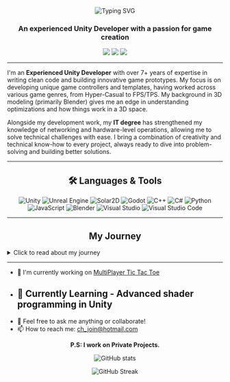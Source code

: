 <!--
  This empty comment pushes the visible content down












-->

<div align="center">
  <img src="https://readme-typing-svg.herokuapp.com?font=Architects+Daughter&color=7AF79A&size=30&center=true&vCenter=true&width=600&lines=Haseeb+Z;UNITY;UNREAL+ENGINE;GODOT;SOLAR2D;GAME+MAKER;BLENDER" alt="Typing SVG" />
</div>

<h3 align="center">An experienced Unity Developer with a passion for game creation</h3>

<p align="center">
  <a href="mailto:ch_join@hotmail.com"><img src="https://img.shields.io/badge/Email-D14836?style=for-the-badge&logo=gmail&logoColor=white"/></a>
  <a href="https://www.linkedin.com/in/haseeb-zahid-357838211/"><img src="https://img.shields.io/badge/LinkedIn-0077B5?style=for-the-badge&logo=linkedin&logoColor=white"/></a>
  <a href="https://www.upwork.com/freelancers/haseebzahid"><img src="https://img.shields.io/badge/UpWork-6FDA44?style=for-the-badge&logo=Upwork&logoColor=white"/></a>
</p>

---

<p>
I'm an <strong>Experienced Unity Developer</strong> with over 7+ years of expertise in writing clean code and building innovative game prototypes. My focus is on developing unique game controllers and templates, having worked across various game genres, from Hyper-Casual to FPS/TPS. My background in 3D modeling (primarily Blender) gives me an edge in understanding optimizations and how things work in a 3D space.

Alongside my development work, my <strong>IT degree</strong> has strengthened my knowledge of networking and hardware-level operations, allowing me to solve technical challenges with ease. I bring a combination of creativity and technical know-how to every project, always ready to dive into problem-solving and building better solutions.
</p>

---

<h2 align="center">🛠️ Languages & Tools</h2>

<p align="center">
  <img src="https://img.shields.io/badge/Unity-100000?style=for-the-badge&logo=unity&logoColor=white" alt="Unity"/>
  <img src="https://img.shields.io/badge/Unreal_Engine-100000?style=for-the-badge&logo=unreal-engine&logoColor=white" alt="Unreal Engine"/>
  <img src="https://img.shields.io/badge/Solar2D-100000?style=for-the-badge&logo=corona-engine&logoColor=white" alt="Solar2D"/>
  <img src="https://img.shields.io/badge/Godot-478cbf?style=for-the-badge&logo=godot-engine&logoColor=white" alt="Godot"/>
  <img src="https://img.shields.io/badge/C++-00599C?style=for-the-badge&logo=c%2B%2B&logoColor=white" alt="C++"/>
  <img src="https://img.shields.io/badge/C%23-239120?style=for-the-badge&logo=c-sharp&logoColor=white" alt="C#"/>
  <img src="https://img.shields.io/badge/Python-3776AB?style=for-the-badge&logo=python&logoColor=white" alt="Python"/>
  <img src="https://img.shields.io/badge/JavaScript-323330?style=for-the-badge&logo=javascript&logoColor=F7DF1E" alt="JavaScript"/>
  <img src="https://img.shields.io/badge/Blender-F5792A?style=for-the-badge&logo=blender&logoColor=white" alt="Blender"/>
  <img src="https://img.shields.io/badge/Visual_Studio-5C2D91?style=for-the-badge&logo=visual%20studio&logoColor=white" alt="Visual Studio"/>
  <img src="https://img.shields.io/badge/Visual_Studio_Code-0078D4?style=for-the-badge&logo=visual%20studio%20code&logoColor=white" alt="Visual Studio Code"/>
</p>

---

<h2 align="center">My Journey</h2>

<details>
<summary>Click to read about my journey</summary>
<br>
When I was 5, I fell in love with video games. Those early days were full of wonder as I spent hours immersed in play, all the while dreaming of making games myself one day. At the time, I didn't know how game development worked, but the passion to create never left me.

At 12, I began my coding journey, initially creating malware and viruses just for fun, driven by a fascination with how things work. It wasn't long before I found my true calling—game development. I started with GameMaker, which served as my introduction to game creation. But when I discovered Unity 4, everything changed. Unity became my platform, and from then on, I've been coding and building in Unity.

As my skills grew, so did my understanding of various engines. I explored <strong>Unreal, Solar2D (Corona), and Godot</strong>, while mastering languages like <strong>C++, C#, Python, and JavaScript</strong>. Each project was a new chapter, each failure a lesson learned. Today, I continue to build, dream, and code, always looking to push the limits of what's possible in game development.
</details>

---

- 🔭 I'm currently working on [MultiPlayer Tic Tac Toe](https://github.com/BadranRaza/Multiplayer-Tic-Tac-Toe)
- ## 🌱 Currently Learning - Advanced shader programming in Unity
- 💬 Feel free to ask me anything or collaborate!
- 📫 How to reach me: [ch_join@hotmail.com](mailto:ch_join@hotmail.com)

<p align="center"><strong>P.S: I work on Private Projects.</strong></p>

<p align="center">
  <img src="https://github-readme-stats.vercel.app/api?username=HaseebDev&show_icons=true&theme=radical" alt="GitHub stats" />
</p>

<p align="center">
  <img src="https://github-readme-streak-stats.herokuapp.com/?user=HaseebDev&theme=dark" alt="GitHub Streak" />
</p>
